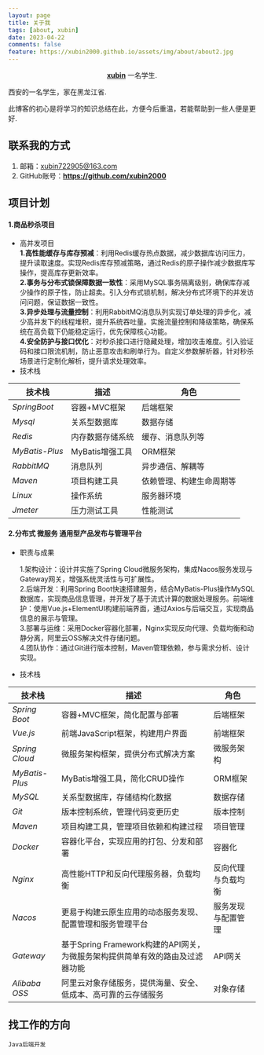 ```yaml
---
layout: page
title: 关于我
tags: [about, xubin]
date: 2023-04-22
comments: false
feature: https://xubin2000.github.io/assets/img/about/about2.jpg
---
```


<center><a href="https://xubin2000.github.io"><b>xubin</b></a> 一名学生.</center>

西安的一名学生，家在黑龙江省.

此博客的初心是将学习的知识总结在此，方便今后重温，若能帮助到一些人便是更好.

## 联系我的方式

1. 邮箱：xubin722905@163.com
2. GitHub账号：<a href="https://github.com/xubin2000"><b>https://github.com/xubin2000</b></a> 


## 项目计划

#### 1.商品秒杀项目
- 高并发项目  
  **1.高性能缓存与库存预减**：利用Redis缓存热点数据，减少数据库访问压力，提升读取速度。实现Redis库存预减策略，通过Redis的原子操作减少数据库写操作，提高库存更新效率。  
  **2.事务与分布式锁保障数据一致性**：采用MySQL事务隔离级别，确保库存减少操作的原子性，防止超卖。引入分布式锁机制，解决分布式环境下的并发访问问题，保证数据一致性。  
  **3.异步处理与流量控制**：利用RabbitMQ消息队列实现订单处理的异步化，减少高并发下的线程堆积，提升系统吞吐量。实施流量控制和降级策略，确保系统在高负载下仍能稳定运行，优先保障核心功能。  
  **4.安全防护与接口优化**：对秒杀接口进行隐藏处理，增加攻击难度。引入验证码和接口限流机制，防止恶意攻击和刷单行为。自定义参数解析器，针对秒杀场景进行定制化解析，提升请求处理效率。
- 技术栈  
  
| 技术栈 | 描述 | 角色 |  
| ---- | ---- | ---- |  
| *SpringBoot* | 容器+MVC框架 | 后端框架 |  
| *Mysql* | 关系型数据库 | 数据存储 |  
| *Redis* | 内存数据存储系统 | 缓存、消息队列等 |  
| *MyBatis-Plus* | MyBatis增强工具 | ORM框架 |  
| *RabbitMQ* | 消息队列 | 异步通信、解耦等 |  
| *Maven* | 项目构建工具 | 依赖管理、构建生命周期等 |  
| *Linux* | 操作系统 | 服务器环境 |  
| *Jmeter* | 压力测试工具 | 性能测试 |

#### 2.分布式 微服务 通用型产品发布与管理平台
- 职责与成果

  1.架构设计：设计并实施了Spring Cloud微服务架构，集成Nacos服务发现与Gateway网关，增强系统灵活性与可扩展性。  
  2.后端开发：利用Spring Boot快速搭建服务，结合MyBatis-Plus操作MySQL数据库，实现商品信息管理，并开发了基于流式计算的数据处理服务。前端维护：使用Vue.js+ElementUI构建前端界面，通过Axios与后端交互，实现商品信息的展示与管理。  
  3.部署与运维：采用Docker容器化部署，Nginx实现反向代理、负载均衡和动静分离，阿里云OSS解决文件存储问题。  
  4.团队协作：通过Git进行版本控制，Maven管理依赖，参与需求分析、设计实现。
- 技术栈  

| 技术栈 | 描述 | 角色 |  
| --- | --- | --- |  
| *Spring Boot* | 容器+MVC框架，简化配置与部署 | 后端框架 |  
| *Vue.js* | 前端JavaScript框架，构建用户界面 | 前端框架 |  
| *Spring Cloud* | 微服务架构框架，提供分布式解决方案 | 微服务架构 |  
| *MyBatis-Plus* | MyBatis增强工具，简化CRUD操作 | ORM框架 |  
| *MySQL* | 关系型数据库，存储结构化数据 | 数据存储 |  
| *Git* | 版本控制系统，管理代码变更历史 | 版本控制 |  
| *Maven* | 项目构建工具，管理项目依赖和构建过程 | 项目管理 |  
| *Docker* | 容器化平台，实现应用的打包、分发和部署 | 容器化 |  
| *Nginx* | 高性能HTTP和反向代理服务器，负载均衡 | 反向代理与负载均衡 |  
| *Nacos* | 更易于构建云原生应用的动态服务发现、配置管理和服务管理平台 | 服务发现与配置管理 |  
| *Gateway* | 基于Spring Framework构建的API网关，为微服务架构提供简单有效的路由及过滤器功能 | API网关 |  
| *Alibaba OSS* | 阿里云对象存储服务，提供海量、安全、低成本、高可靠的云存储服务 | 对象存储 |

## 找工作的方向

    Java后端开发


